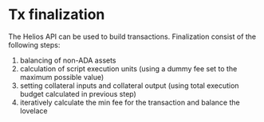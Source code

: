 # Tx finalization

The Helios API can be used to build transactions. Finalization consist of the following steps:

1. balancing of non-ADA assets
2. calculation of script execution units (using a dummy fee set to the maximum possible value)
3. setting collateral inputs and collateral output (using total execution budget calculated in previous step)
4. iteratively calculate the min fee for the transaction and balance the lovelace
